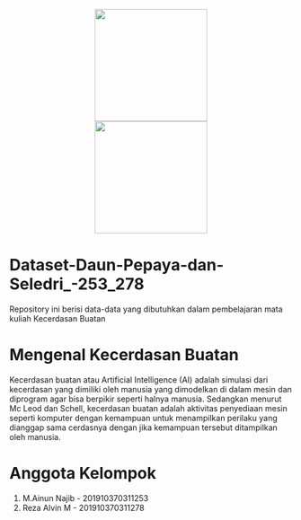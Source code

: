 <p align="center"><img src="https://www.umm.ac.id/files/image/Logo%20UMM%20Merah.png" width="200" style="display:block"><img src="https://www.nicepng.com/png/full/96-966862_artificial-intelligence-threat-hunting-artificial-intelligence-ai-png.png" width="200"></p>

# Dataset-Daun-Pepaya-dan-Seledri_-253_278
Repository ini berisi data-data yang dibutuhkan dalam pembelajaran mata kuliah Kecerdasan Buatan

# Mengenal Kecerdasan Buatan
Kecerdasan buatan atau Artificial Intelligence (AI) adalah simulasi dari kecerdasan yang dimiliki oleh manusia yang dimodelkan di dalam mesin dan diprogram agar bisa berpikir seperti halnya manusia. Sedangkan menurut Mc Leod dan Schell,  kecerdasan buatan adalah aktivitas penyediaan mesin seperti komputer dengan kemampuan untuk menampilkan perilaku yang dianggap sama cerdasnya dengan jika kemampuan tersebut ditampilkan oleh manusia.

# Anggota Kelompok
1. M.Ainun Najib - 201910370311253
2. Reza Alvin M - 201910370311278
